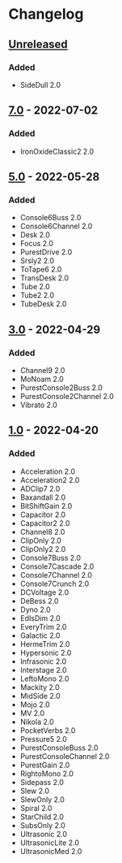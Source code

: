 # Changelog

## [Unreleased]
### Added
- SideDull 2.0

## [7.0] - 2022-07-02
### Added
- IronOxideClassic2 2.0

## [5.0] - 2022-05-28
### Added
- Console6Buss 2.0
- Console6Channel 2.0
- Desk 2.0
- Focus 2.0
- PurestDrive 2.0
- Srsly2 2.0
- ToTape6 2.0
- TransDesk 2.0
- Tube 2.0
- Tube2 2.0
- TubeDesk 2.0

## [3.0] - 2022-04-29
### Added
- Channel9 2.0
- MoNoam 2.0
- PurestConsole2Buss 2.0
- PurestConsole2Channel 2.0
- Vibrato 2.0

## [1.0] - 2022-04-20
### Added
- Acceleration 2.0
- Acceleration2 2.0
- ADClip7 2.0
- Baxandall 2.0
- BitShiftGain 2.0
- Capacitor 2.0
- Capacitor2 2.0
- Channel8 2.0
- ClipOnly 2.0
- ClipOnly2 2.0
- Console7Buss 2.0
- Console7Cascade 2.0
- Console7Channel 2.0
- Console7Crunch 2.0
- DCVoltage 2.0
- DeBess 2.0
- Dyno 2.0
- EdIsDim 2.0
- EveryTrim 2.0
- Galactic 2.0
- HermeTrim 2.0
- Hypersonic 2.0
- Infrasonic 2.0
- Interstage 2.0
- LeftoMono 2.0
- Mackity 2.0
- MidSide 2.0
- Mojo 2.0
- MV 2.0
- Nikola 2.0
- PocketVerbs 2.0
- Pressure5 2.0
- PurestConsoleBuss 2.0
- PurestConsoleChannel 2.0
- PurestGain 2.0
- RightoMono 2.0
- Sidepass 2.0
- Slew 2.0
- SlewOnly 2.0
- Spiral 2.0
- StarChild 2.0
- SubsOnly 2.0
- Ultrasonic 2.0
- UltrasonicLite 2.0
- UltrasonicMed 2.0

[Unreleased]: https://github.com/hannesbraun/airwindows-lv2/compare/v7.0...dev
[7.0]: https://github.com/hannesbraun/airwindows-lv2/compare/v5.0...v7.0
[5.0]: https://github.com/hannesbraun/airwindows-lv2/compare/v3.0...v5.0
[3.0]: https://github.com/hannesbraun/airwindows-lv2/compare/v1.0...v3.0
[1.0]: https://github.com/hannesbraun/airwindows-lv2/releases/tag/v1.0
